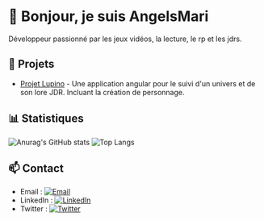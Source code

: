 # 👋 Bonjour, je suis AngelsMari

Développeur passionné par les jeux vidéos, la lecture, le rp et les jdrs. 

## 🚀 Projets
- [Projet Lupino](https://github.com/AngelsMari/Lupino) - Une application angular pour le suivi d'un univers et de son lore JDR. Incluant la création de personnage.

## 📊 Statistiques
![Anurag's GitHub stats](https://github-readme-stats.vercel.app/api?username=AngelsMari&show_icons=true&theme=radical)
![Top Langs](https://github-readme-stats.vercel.app/api/top-langs/?username=AngelsMari&layout=compact)

## 📫 Contact

- Email : [![Email](https://img.shields.io/badge/Email-@ton_email@example.com-blue)](mailto:marine.deruelle@laposte.net)
- LinkedIn : [![LinkedIn](https://cdn-icons-png.flaticon.com/512/174/174857.png)](https://www.linkedin.com/in/marine-deruelle-088571187/)
- Twitter : [![Twitter](https://cdn-icons-png.flaticon.com/512/733/733579.png)]([https://twitter.com/tonnom](https://x.com/Orphenia))
